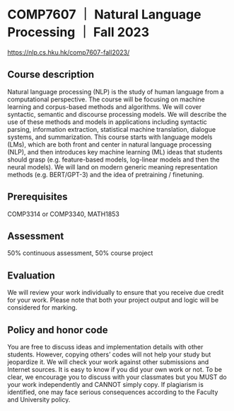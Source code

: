 # COMP7607 ｜ Natural Language Processing ｜ Fall 2023
https://nlp.cs.hku.hk/comp7607-fall2023/

## Course description
Natural language processing (NLP) is the study of human language from a computational perspective. The course will be focusing on machine learning and corpus-based methods and algorithms. We will cover syntactic, semantic and discourse processing models. We will describe the use of these methods and models in applications including syntactic parsing, information extraction, statistical machine translation, dialogue systems, and summarization. This course starts with language models (LMs), which are both front and center in natural language processing (NLP), and then introduces key machine learning (ML) ideas that students should grasp (e.g. feature-based models, log-linear models and then the neural models). We will land on modern generic meaning representation methods (e.g. BERT/GPT-3) and the idea of pretraining / finetuning.

## Prerequisites
COMP3314 or COMP3340, MATH1853

## Assessment
50% continuous assessment, 50% course project

## Evaluation
We will review your work individually to ensure that you receive due credit for your work. Please note that both your project output and logic will be considered for marking.

## Policy and honor code
You are free to discuss ideas and implementation details with other students. However, copying others’ codes will not help your study but jeopardize it. We will check your work against other submissions and Internet sources. It is easy to know if you did your own work or not. To be clear, we encourage you to discuss with your classmates but you MUST do your work independently and CANNOT simply copy. If plagiarism is identified, one may face serious consequences according to the Faculty and University policy.


